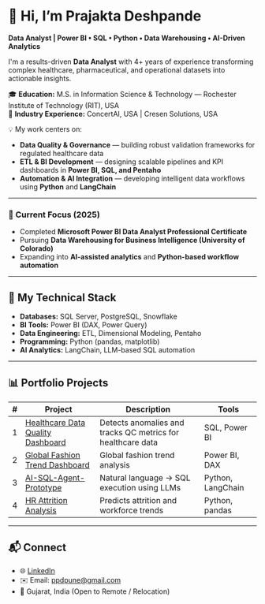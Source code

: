 # 👋 Hi, I’m Prajakta Deshpande

**Data Analyst | Power BI • SQL • Python • Data Warehousing • AI-Driven Analytics**

I'm a results-driven **Data Analyst** with 4+ years of experience transforming complex healthcare, pharmaceutical, and operational datasets into actionable insights.  

🎓 **Education:** M.S. in Information Science & Technology — Rochester Institute of Technology (RIT), USA  
🏢 **Industry Experience:** ConcertAI, USA | Cresen Solutions, USA  

💡 My work centers on:  
- **Data Quality & Governance** — building robust validation frameworks for regulated healthcare data  
- **ETL & BI Development** — designing scalable pipelines and KPI dashboards in **Power BI, SQL, and Pentaho**  
- **Automation & AI Integration** — developing intelligent data workflows using **Python** and **LangChain**

---

### 🚀 Current Focus (2025)
- Completed **Microsoft Power BI Data Analyst Professional Certificate**  
- Pursuing **Data Warehousing for Business Intelligence (University of Colorado)**  
- Expanding into **AI-assisted analytics** and **Python-based workflow automation**

---

## 🧰 My Technical Stack
- **Databases:** SQL Server, PostgreSQL, Snowflake  
- **BI Tools:** Power BI (DAX, Power Query)  
- **Data Engineering:** ETL, Dimensional Modeling, Pentaho  
- **Programming:** Python (pandas, matplotlib)  
- **AI Analytics:** LangChain, LLM-based SQL automation  

---

## 📊 Portfolio Projects
| # | Project | Description | Tools |
|---|----------|--------------|-------|
| 1 | [Healthcare Data Quality Dashboard](https://github.com/ppd1073/healthcare-data-quality-analytics) | Detects anomalies and tracks QC metrics for healthcare data | SQL, Power BI |
| 2 | [Global Fashion Trend Dashboard](https://github.com/ppd1073/Global-fashion-retail-analytics) | Global fashion trend analysis | Power BI, DAX |
| 3 | [AI-SQL-Agent-Prototype](https://github.com/ppd1073/AI-SQL-Agent-Prototype) | Natural language → SQL execution using LLMs | Python, LangChain |
| 4 | [HR Attrition Analysis](https://github.com/ppd1073/hr-attrition-analysis) | Predicts attrition and workforce trends | Python, pandas |

---

## 📬 Connect
- 🌐 [LinkedIn](https://linkedin.com/in/prajakta-deshpande)
- ✉️ Email: ppdpune@gmail.com
- 📍 Gujarat, India (Open to Remote / Relocation)
